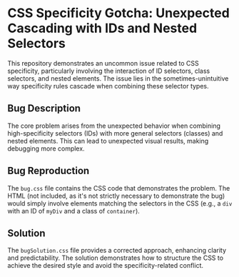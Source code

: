 # CSS Specificity Gotcha: Unexpected Cascading with IDs and Nested Selectors

This repository demonstrates an uncommon issue related to CSS specificity, particularly involving the interaction of ID selectors, class selectors, and nested elements. The issue lies in the sometimes-unintuitive way specificity rules cascade when combining these selector types.

## Bug Description

The core problem arises from the unexpected behavior when combining high-specificity selectors (IDs) with more general selectors (classes) and nested elements.  This can lead to unexpected visual results, making debugging more complex.

## Bug Reproduction

The `bug.css` file contains the CSS code that demonstrates the problem.  The HTML (not included, as it's not strictly necessary to demonstrate the bug) would simply involve elements matching the selectors in the CSS (e.g., a `div` with an ID of `myDiv` and a class of `container`).

## Solution

The `bugSolution.css` file provides a corrected approach, enhancing clarity and predictability.  The solution demonstrates how to structure the CSS to achieve the desired style and avoid the specificity-related conflict.